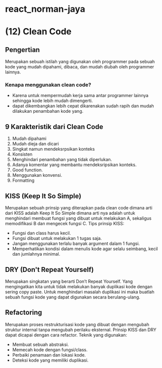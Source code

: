 # react_norman-jaya
# (12) Clean Code

## Pengertian
Merupakan sebuah istilah yang digunakan oleh programmer pada sebuah kode yang mudah dipahami, dibaca, dan mudah diubah oleh programmer lainnya.

### Kenapa menggunakan clean code?
- Karena untuk mempermudah kerja sama antar programmer lainnya sehingga kode lebih mudah dimengerti.
- dapat dikembangkan lebih cepat dikarenakan sudah rapih dan mudah dilakukan penambahan kode yang.

## 9 Karakteristik dari Clean Code
1.	Mudah dipahami 
2.	Mudah dieja dan dicari 
3.	Singkat namun mendeksrpsikan konteks
4.	Konsisten 
5.	Menghindari penambahan yang tidak diperlukan.
6.	Adanya komentar yang membantu mendeksripsikan konteks.
7.	Good function.
8.	Menggunakan konvensi.
9.	Formatting 

## KISS (Keep It So Simple)
Merupakan sebuah prinsip yang diterapkan pada clean code dimana arti dari KISS adalah Keep It So Simple dimana arti nya adalah untuk menghindari membuat fungsi yang dibuat untuk melakukan A, sekaligus memodifikasi B dan mengecek fungsi C. 
Tips prinsip KISS:
- Fungsi dan class harus kecil.
- Fungsi dibuat untuk melakukan 1 tugas saja.
- Jangan menggunakan terlalu banyak argument dalam 1 fungsi.
- Memperhatikan kondisi dalam menulis kode agar selalu seimbang, kecil dan jumlahnya minimal.

## DRY (Don't Repeat Yourself)
Merupakan singkatan yang berarti Don’t Repeat Yourself. Yang mengingatkan kita untuk tidak melakukan banyak duplikasi kode dengan sering copy paste. Untuk menghindari masalah duplikasi ini maka buatlah sebuah fungsi kode yang dapat digunakan secara berulang-ulang.

## Refactoring 
Merupakan proses restrukturisasi kode yang dibuat dengan mengubah struktur internal tanpa mengubah perilaku eksternal. Prinsip KISS dan DRY dapat dicapai dengan cara refactor. Teknik yang digunakan:
-	Membuat sebuah abstraksi.
-	Memecah kode dengan fungsi/class.
-	Perbaiki penamaan dan lokasi kode.
-	Deteksi kode yang memiliki duplikasi.
